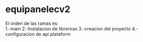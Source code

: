 # equipanelecv2

El orden de las ramas es:<br>
1.-main
2.-Instalacion de libreriras
3.-creacion del proyecto
4.-configuracion de api plataform
